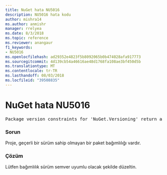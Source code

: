 ```yaml
---
title: NuGet hata NU5016
description: NU5016 hata kodu
author: mishra14
ms.author: anmishr
manager: rrelyea
ms.date: 8/3/2018
ms.topic: reference
ms.reviewer: anangaur
f1_keywords:
- NU5016
ms.openlocfilehash: ad29352e4823f5b8092065b0b474028afa917773
ms.sourcegitcommit: 4d139cb54a46616ae48d1768fa108ae3bf450d5b
ms.translationtype: MT
ms.contentlocale: tr-TR
ms.lasthandoff: 08/03/2018
ms.locfileid: "39508835"
---
```

# <a name="nuget-error-nu5016"></a>NuGet hata NU5016
<pre>Package version constraints for 'NuGet.Versioning' return a version range that is empty.</pre>

### <a name="issue"></a>Sorun

Proje, geçerli bir sürüm sahip olmayan bir paket bağımlılığı vardır.


### <a name="solution"></a>Çözüm

Lütfen bağımlılık sürüm semver uyumlu olacak şekilde düzeltin.

